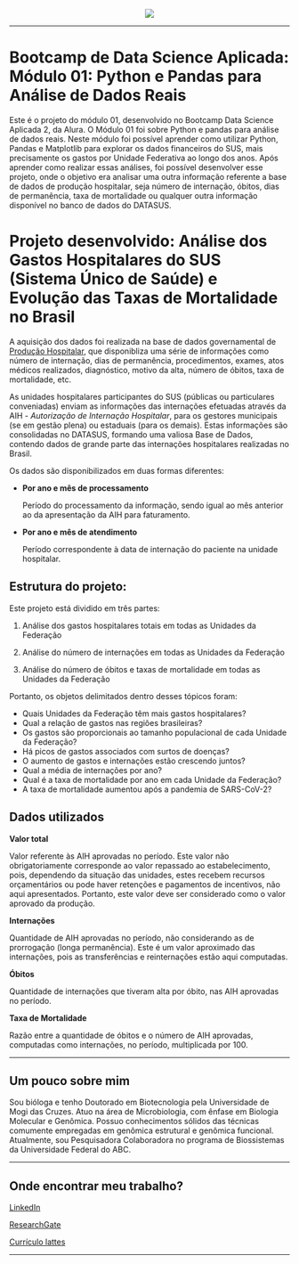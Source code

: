<p align="center">
  <img src="https://github.com/vqrca/bootcamp-alura-2021-modulo-01/blob/main/Images/imagem2.png" />
</p>

---

# **Bootcamp de Data Science Aplicada: Módulo 01: Python e Pandas para Análise de Dados Reais**

Este é o projeto do módulo 01, desenvolvido no Bootcamp Data Science Aplicada 2, da Alura. 
O Módulo 01 foi sobre Python e pandas para análise de dados reais. Neste módulo foi possível aprender como utilizar Python, Pandas e Matplotlib para explorar os dados financeiros do SUS, mais precisamente os gastos por Unidade Federativa ao longo dos anos. Após aprender como realizar essas análises, foi possível desenvolver esse projeto, onde o objetivo era analisar uma outra informação referente a base de dados de produção hospitalar, seja número de internação, óbitos, dias de permanência, taxa de mortalidade ou qualquer outra informação disponível no banco de dados do DATASUS. 

# **Projeto desenvolvido**: **Análise dos Gastos Hospitalares do SUS (Sistema Único de Saúde) e Evolução das Taxas de Mortalidade no Brasil**

A aquisição dos dados foi realizada na base de dados governamental de [Produção Hospitalar](https://www2.datasus.gov.br/DATASUS/index.php?area=0202&id=11633&VObj=http://tabnet.datasus.gov.br/cgi/deftohtm.exe?sih/cnv/qi), que disponibliza uma série de informações como número de internação, dias de permanência, procedimentos, exames, atos médicos realizados, diagnóstico,
motivo da alta, número de óbitos, taxa de mortalidade, etc. 

As unidades hospitalares participantes do SUS (públicas ou particulares conveniadas) enviam as informações das internações efetuadas através da AIH - *Autorização de Internação Hospitalar*, para os gestores municipais (se em gestão plena) ou estaduais (para os demais). Estas informações são consolidadas no DATASUS, formando uma valiosa Base de Dados, contendo dados de grande parte das internações hospitalares realizadas no Brasil. 

Os dados são disponibilizados em duas formas diferentes: 

- **Por ano e mês de processamento**

  Período do processamento da informação, sendo igual ao mês anterior ao da
apresentação da AIH para faturamento.

- **Por ano e mês de atendimento**

  Período correspondente à data de internação do paciente na unidade hospitalar.

## **Estrutura do projeto:**

Este projeto está dividido em três partes:

1.   Análise dos gastos hospitalares totais em todas as Unidades da Federação

2.   Análise do número de internações em todas as Unidades da Federação

3.   Análise do número de óbitos e taxas de mortalidade em todas as Unidades da Federação

Portanto, os objetos delimitados dentro desses tópicos foram:
- Quais Unidades da Federação têm mais gastos hospitalares? 
- Qual a relação de gastos nas regiões brasileiras?
- Os gastos são proporcionais ao tamanho populacional de cada Unidade da Federação? 
- Há picos de gastos associados com surtos de doenças? 
- O aumento de gastos e internações estão crescendo juntos? 
- Qual a média de internações por ano?
- Qual é a taxa de mortalidade por ano em cada Unidade da Federação?
- A taxa de mortalidade aumentou após a pandemia de SARS-CoV-2? 

## **Dados utilizados**

**Valor total**

Valor referente às AIH aprovadas no período. Este valor não obrigatoriamente
corresponde ao valor repassado ao estabelecimento, pois, dependendo da situação das unidades, estes recebem recursos orçamentários ou pode haver retenções e pagamentos de incentivos, não aqui apresentados. Portanto, este valor deve ser considerado como o valor aprovado da produção.

**Internações**

Quantidade de AIH aprovadas no período, não considerando as de prorrogação (longa permanência). Este é um valor aproximado das internações, pois as transferências e reinternações estão aqui computadas. 

**Óbitos**

Quantidade de internações que tiveram alta por óbito, nas AIH aprovadas no período.

**Taxa de Mortalidade**

Razão entre a quantidade de óbitos e o número de AIH aprovadas, computadas como
internações, no período, multiplicada por 100.

---

## **Um pouco sobre mim**

Sou bióloga e tenho Doutorado em Biotecnologia pela Universidade de Mogi das Cruzes. Atuo na área de Microbiologia, com ênfase em Biologia Molecular e Genômica. Possuo conhecimentos sólidos das técnicas comumente empregadas em genômica estrutural e genômica funcional. Atualmente, sou Pesquisadora Colaboradora no programa de Biossistemas da Universidade Federal do ABC.

---

## **Onde encontrar meu trabalho?**

[LinkedIn](https://www.linkedin.com/in/valqu%C3%ADria-alencar-786a8911b/)

[ResearchGate](https://www.researchgate.net/profile/Valquiria-Alencar)

[Currículo lattes](http://lattes.cnpq.br/7742338443535710)

---

